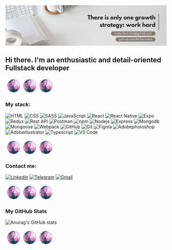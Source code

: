 <img src="./assets/bg.jpg"  />

## Hi there. I'm an enthusiastic and detail-oriented Fullstack developer

<div style="display: flex;">
    <img src="./assets/5.gif" width="10%" />
    <img src="./assets/5.gif" width="10%" />
    <img src="./assets/5.gif" width="10%" />
</div>

### My stack:

![HTML](https://img.shields.io/badge/HTML-5-E34F26?style=for-the-badge&logo=html5&logoColor=E34F26)
![CSS](https://img.shields.io/badge/CSS-3-1572B6?style=for-the-badge&logo=css3&logoColor=1572B6)
![SASS](https://img.shields.io/badge/SASS-CC6699?style=for-the-badge&logo=sass&logoColor=white)
![JavaScript](https://img.shields.io/badge/JavaScript-ES6-F7DF1E?style=for-the-badge&logo=javascript&logoColor=F7DF1E)
![React](https://img.shields.io/badge/React-4397f7?style=for-the-badge&logo=react&logoColor=white)
![React Native](https://img.shields.io/badge/React_Native-4397f7?style=for-the-badge&logo=react&logoColor=white)
![Expo](https://img.shields.io/badge/Expo-04346b?style=for-the-badge&logo=expo&logoColor=white)
![Redux](https://img.shields.io/badge/Redux-764ABC?style=for-the-badge&logo=redux&logoColor=white)
![Rest API](https://img.shields.io/badge/REST_API-aae325?style=for-the-badge&logo=rest&logoColor=white)
![Postman](https://img.shields.io/badge/Postman-FF6C37?style=for-the-badge&logo=postman&logoColor=white)
![npm](https://img.shields.io/badge/npm-CB3837?style=for-the-badge&logo=npm&logoColor=white)
![Nodejs](https://img.shields.io/badge/node.js%20-%2343853D.svg?&style=for-the-badge&logo=node.js&logoColor=white)
![Express](https://img.shields.io/badge/express-slategray?style=for-the-badge&logo=express&logoColor=black)
![Mongodb](https://img.shields.io/badge/mongodb-grey?style=for-the-badge&logo=mongodb)
![Mongoose](https://img.shields.io/badge/Mongoose-880000?style=for-the-badge&logo=Mongoose)
![Webpack](https://img.shields.io/badge/Webpack-8DD6F9?style=for-the-badge&logo=Webpack&logoColor=white)
![GitHub](https://img.shields.io/badge/GitHub-181717?style=for-the-badge&logo=github&logoColor=white)
![Git](https://img.shields.io/badge/Git-F05032?style=for-the-badge&logo=Git&logoColor=white)
![Figma](https://img.shields.io/badge/Figma-ff005d?style=for-the-badge&logo=Figma&logoColor=white)
![Adobephotoshop](https://img.shields.io/badge/Photoshop-31A8FF?style=for-the-badge&logo=Adobephotoshop&logoColor=white)
![Adobeillustrator](https://img.shields.io/badge/Illustrator-FF9A00?style=for-the-badge&logo=Adobeillustrator&logoColor=white)
![Typescript](https://img.shields.io/badge/typescript-3178C6?style=for-the-badge&logo=typescript&logoColor=white)
![VS Code](https://img.shields.io/badge/VS_Code-007ACC?style=for-the-badge&logo=visual-studio-code&logoColor=white)

<div style="display: flex;">
    <img src="./assets/5.gif" width="10%" />
    <img src="./assets/5.gif" width="10%" />
    <img src="./assets/5.gif" width="10%" />
</div>


### Contact me:

[![Linkedin](https://img.shields.io/badge/Linkedin-0A66C2?style=for-the-badge&logo=linkedin&logoColor=white)](https://www.linkedin.com/in/max-farmaha/)
[![Telegram](https://img.shields.io/badge/Telegram-26A5E4?style=for-the-badge&logo=telegram&logoColor=white)](https://t.me/max_farmaha)
[![Gmail](https://img.shields.io/badge/Gmail-EA4335?style=for-the-badge&logo=Gmail&logoColor=white)](mailto:https://t.me/max_farmaha)

<div style="display: flex;">
    <img src="./assets/5.gif" width="10%" />
    <img src="./assets/5.gif" width="10%" />
    <img src="./assets/5.gif" width="10%" />
</div>


### My GitHub Stats

![Anurag's GitHub stats](https://github-readme-stats.vercel.app/api?username=M-Farmaha&show_icons=true&theme=synthwave)

<div style="display: flex;">
    <img src="./assets/5.gif" width="10%" />
    <img src="./assets/5.gif" width="10%" />
    <img src="./assets/5.gif" width="10%" />
</div>
